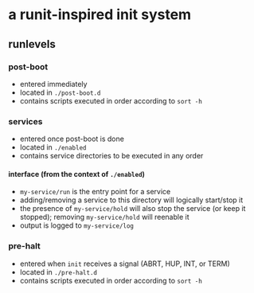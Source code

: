 # a runit-inspired init system
## runlevels
### post-boot
- entered immediately
- located in `./post-boot.d`
- contains scripts executed in order according to `sort -h`

### services
- entered once post-boot is done
- located in `./enabled`
- contains service directories to be executed in any order

#### interface (from the context of `./enabled`)
- `my-service/run` is the entry point for a service
- adding/removing a service to this directory will logically start/stop it
- the presence of `my-service/hold` will also stop the service (or keep it stopped); removing `my-service/hold` will reenable it
- output is logged to `my-service/log`

### pre-halt
- entered when `init` receives a signal (ABRT, HUP, INT, or TERM)
- located in `./pre-halt.d`
- contains scripts executed in order according to `sort -h`

